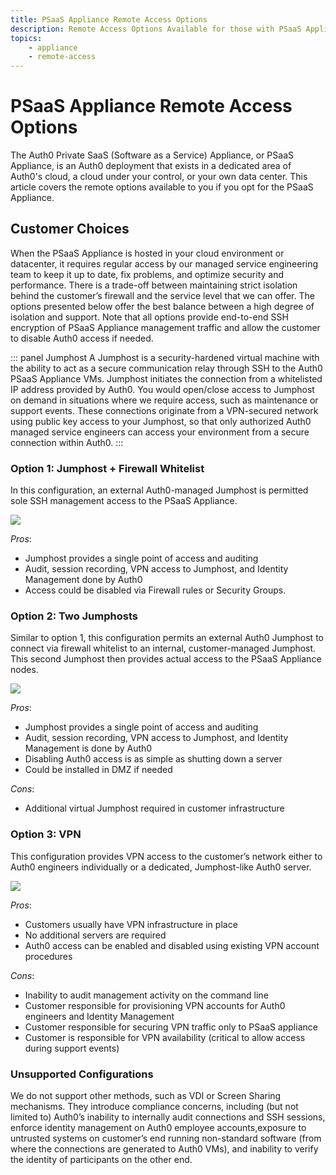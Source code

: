 ```yaml
---
title: PSaaS Appliance Remote Access Options
description: Remote Access Options Available for those with PSaaS Appliance
topics:
    - appliance
    - remote-access
---
```

# PSaaS Appliance Remote Access Options

The Auth0 Private SaaS (Software as a Service) Appliance, or PSaaS Appliance, is an Auth0 deployment that exists in a dedicated area of Auth0's cloud, a cloud under your control, or your own data center. This article covers the remote options available to you if you opt for the PSaaS Appliance.

## Customer Choices

When the PSaaS Appliance is hosted in your cloud environment or datacenter, it requires regular access by our managed service engineering team to keep it up to date, fix problems, and optimize security and performance. There is a trade-off between maintaining strict isolation behind the customer’s firewall and the service level that we can offer. The options presented below offer the best balance between a high degree of isolation and support. Note that all options provide end-to-end SSH encryption of PSaaS Appliance management traffic and allow the customer to disable Auth0 access if needed.

::: panel Jumphost
A Jumphost is a security-hardened virtual machine with the ability to act as a secure communication relay through SSH to the Auth0 PSaaS Appliance VMs. Jumphost initiates the connection from a whitelisted IP address provided by Auth0. You would open/close access to Jumphost on demand in situations where we require access, such as maintenance or support events. These connections originate from a VPN-secured network using public key access to your Jumphost, so that only authorized Auth0 managed service engineers can access your environment from a secure connection within Auth0.
:::

### Option 1: Jumphost + Firewall Whitelist

In this configuration, an external Auth0-managed Jumphost is permitted sole SSH management access to the PSaaS Appliance.

![](/media/articles/appliance/remote-access/jumpshot-fw.png)

*Pros*: 

* Jumphost provides a single point of access and auditing
* Audit, session recording, VPN access to Jumphost, and Identity Management done by Auth0
* Access could be disabled via Firewall rules or Security Groups.

### Option 2: Two Jumphosts

Similar to option 1, this configuration permits an external Auth0 Jumphost to connect via firewall whitelist to an internal, customer-managed Jumphost. This second Jumphost then provides actual access to the PSaaS Appliance nodes.

![](/media/articles/appliance/remote-access/jumpshot-fw-csjs.png)

*Pros*: 

* Jumphost provides a single point of access and auditing
* Audit, session recording, VPN access to Jumphost, and Identity Management is done by Auth0
* Disabling Auth0 access is as simple as shutting down a server
* Could be installed in DMZ if needed

*Cons*: 

* Additional virtual Jumphost required in customer infrastructure

### Option 3: VPN

This configuration provides VPN access to the customer’s network either to Auth0 engineers individually or a dedicated, Jumphost-like Auth0 server.

![](/media/articles/appliance/remote-access/vpn.png)

*Pros*:

* Customers usually have VPN infrastructure in place
* No additional servers are required
* Auth0 access can be enabled and disabled using existing VPN account procedures

*Cons*: 

* Inability to audit management activity on the command line
* Customer responsible for provisioning VPN accounts for Auth0 engineers and Identity Management
* Customer responsible for securing VPN traffic only to PSaaS appliance
* Customer is responsible for VPN availability (critical to allow access during support events)

### Unsupported Configurations

We do not support other methods, such as VDI or Screen Sharing mechanisms. They introduce compliance concerns, including (but not limited to) Auth0’s inability to internally audit connections and SSH sessions, enforce identity management on Auth0 employee accounts,exposure to untrusted systems on customer’s end running non-standard software (from where the connections are generated to Auth0 VMs), and inability to verify the identity of participants on the other end.